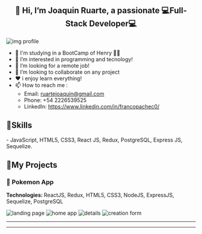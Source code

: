 <h2 align="center">👋 Hi, I’m Joaquin Ruarte, a passionate 💻Full-Stack Developer💻</h2>
<img src="https://user-images.githubusercontent.com/93412370/160053548-62051293-8b54-4d13-b349-393a4acbdea5.png" alt='img profile' min-width="40" min-height="20" align='center'/>

- 🚀 I'm studying in a BootCamp of Henry 👨‍🎓
- 👀 I’m interested in programming and tecnology!
- 💌 I’m looking for a remote job!
- 🙌 I’m looking to collaborate on any project
- ❤️ i enjoy learn everything!
- 📫 How to reach me :
  - Email: ruartejoaquin@gmail.com
  - Phone: +54 2226539525
  - LinkedIn: https://www.linkedin.com/in/francopachec0/

<h2 align="left">🚀Skills</h2>
- JavaScript, HTML5, CSS3, React JS, Redux, PostgreSQL, Express JS, Sequelize.

<h2 align="left">📌My Projects</h2>
<h3 align="left">🐢 Pokemon App</h3>
  <p align="left"><strong>
Technologies: </strong>ReactJS, Redux, HTML5, CSS3, NodeJS, ExpressJS, Sequelize, PostgreSQL</p>
  <img src="./1.png" alt= "landing page">
  <img src="./2.png" alt= "home app">
  <img src="./3.png" alt= "details">
  <img src="./4.png" alt= "creation form">

<hr>
<hr>

<!---
Joacoruarte/Joacoruarte is a ✨ special ✨ repository because its `README.md` (this file) appears on your GitHub profile.
You can click the Preview link to take a look at your changes.
--->

    
